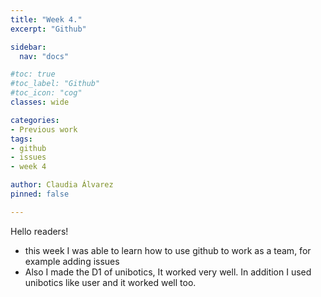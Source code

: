 ```yaml
---
title: "Week 4."
excerpt: "Github"

sidebar:
  nav: "docs"

#toc: true
#toc_label: "Github"
#toc_icon: "cog"
classes: wide

categories:
- Previous work
tags:
- github
- issues
- week 4

author: Claudia Álvarez
pinned: false

---
```

 Hello readers!
 
- this week I was able to learn how to use github to work as a team, for example adding issues
- Also I made the D1 of unibotics, It worked very well. In addition I used unibotics like user and it worked well too.

